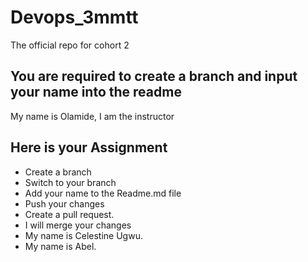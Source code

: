 # Devops_3mmtt

The official repo for cohort 2

## You are required to create a branch and input your name into the readme

My name is Olamide, I am the instructor

## Here is your Assignment
- Create a branch
- Switch to your branch
- Add your name to the Readme.md file
- Push your changes
- Create a pull request.
- I will merge your changes
- My name is Celestine Ugwu.
- My name is Abel.
